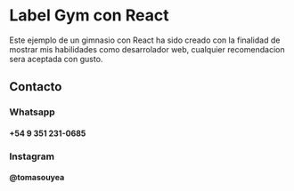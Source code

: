 # Label Gym con React

Este ejemplo de un gimnasio con React ha sido creado con la finalidad de mostrar mis habilidades como desarrolador web, cualquier recomendacion sera aceptada con gusto.

## Contacto

### Whatsapp
#### +54 9 351 231-0685
### Instagram
#### @tomasouyea
